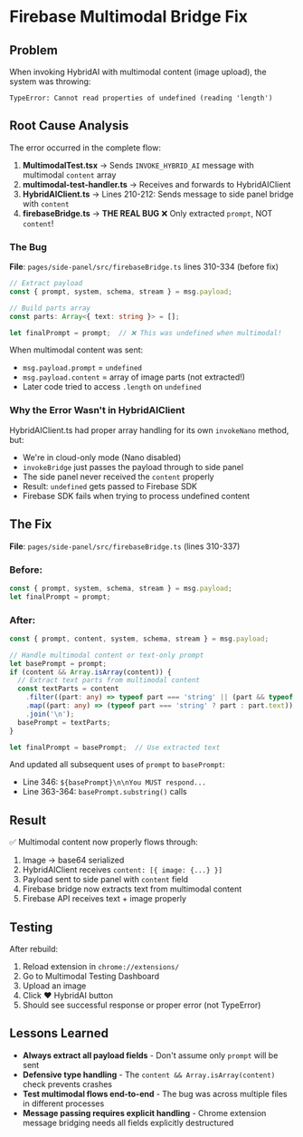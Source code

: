 # Firebase Multimodal Bridge Fix

## Problem

When invoking HybridAI with multimodal content (image upload), the system was throwing:
```
TypeError: Cannot read properties of undefined (reading 'length')
```

## Root Cause Analysis

The error occurred in the complete flow:

1. **MultimodalTest.tsx** → Sends `INVOKE_HYBRID_AI` message with multimodal `content` array
2. **multimodal-test-handler.ts** → Receives and forwards to HybridAIClient
3. **HybridAIClient.ts** → Lines 210-212: Sends message to side panel bridge with `content`
4. **firebaseBridge.ts** → **THE REAL BUG** ❌ Only extracted `prompt`, NOT `content`!

### The Bug

**File**: `pages/side-panel/src/firebaseBridge.ts` lines 310-334 (before fix)

```typescript
// Extract payload
const { prompt, system, schema, stream } = msg.payload;

// Build parts array
const parts: Array<{ text: string }> = [];

let finalPrompt = prompt;  // ❌ This was undefined when multimodal!
```

When multimodal content was sent:
- `msg.payload.prompt` = `undefined`
- `msg.payload.content` = array of image parts (not extracted!)
- Later code tried to access `.length` on `undefined`

### Why the Error Wasn't in HybridAIClient

HybridAIClient.ts had proper array handling for its own `invokeNano` method, but:
- We're in cloud-only mode (Nano disabled)
- `invokeBridge` just passes the payload through to side panel
- The side panel never received the `content` properly
- Result: `undefined` gets passed to Firebase SDK
- Firebase SDK fails when trying to process undefined content

## The Fix

**File**: `pages/side-panel/src/firebaseBridge.ts` (lines 310-337)

### Before:
```typescript
const { prompt, system, schema, stream } = msg.payload;
let finalPrompt = prompt;
```

### After:
```typescript
const { prompt, content, system, schema, stream } = msg.payload;

// Handle multimodal content or text-only prompt
let basePrompt = prompt;
if (content && Array.isArray(content)) {
  // Extract text parts from multimodal content
  const textParts = content
    .filter((part: any) => typeof part === 'string' || (part && typeof part.text === 'string'))
    .map((part: any) => (typeof part === 'string' ? part : part.text))
    .join('\n');
  basePrompt = textParts;
}

let finalPrompt = basePrompt;  // Use extracted text
```

And updated all subsequent uses of `prompt` to `basePrompt`:
- Line 346: `${basePrompt}\n\nYou MUST respond...`
- Line 363-364: `basePrompt.substring()` calls

## Result

✅ Multimodal content now properly flows through:
1. Image → base64 serialized
2. HybridAIClient receives `content: [{ image: {...} }]`
3. Payload sent to side panel with `content` field
4. Firebase bridge now extracts text from multimodal content
5. Firebase API receives text + image properly

## Testing

After rebuild:
1. Reload extension in `chrome://extensions/`
2. Go to Multimodal Testing Dashboard
3. Upload an image
4. Click ❤️ HybridAI button
5. Should see successful response or proper error (not TypeError)

## Lessons Learned

- **Always extract all payload fields** - Don't assume only `prompt` will be sent
- **Defensive type handling** - The `content && Array.isArray(content)` check prevents crashes
- **Test multimodal flows end-to-end** - The bug was across multiple files in different processes
- **Message passing requires explicit handling** - Chrome extension message bridging needs all fields explicitly destructured
